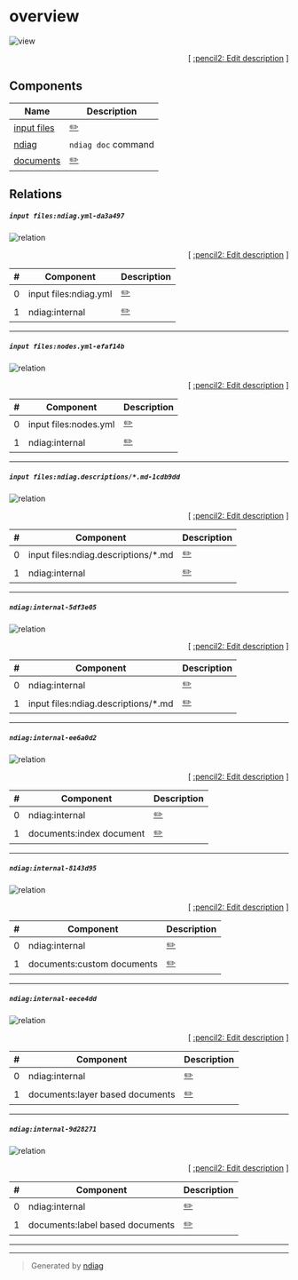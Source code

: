 # overview

![view](view-overview.svg)



<p align="right">
  [ <a href="../ndiag.descriptions/_view-overview.md">:pencil2: Edit description</a> ]
</p>

## Components

| Name | Description |
| --- | --- |
| [input files](node-input_files.md) | <a href="../ndiag.descriptions/_node-input_files.md">:pencil2:</a> |
| [ndiag](node-ndiag.md) | `ndiag doc` command |
| [documents](node-documents.md) | <a href="../ndiag.descriptions/_node-documents.md">:pencil2:</a> |

## Relations

##### `input files:ndiag.yml-da3a497`

![relation](relation-input_files_ndiag.yml-da3a497.svg)


<p align="right">
  [ <a href="../ndiag.descriptions/_relation-input_files_ndiag.yml-da3a497.md">:pencil2: Edit description</a> ]
</p>

| # | Component | Description |
| --- | --- | --- |
| 0 | input files:ndiag.yml |  <a href="../ndiag.descriptions/_component-input_files_ndiag.yml.md">:pencil2:</a> |
| 1 | ndiag:internal |  <a href="../ndiag.descriptions/_component-ndiag_internal.md">:pencil2:</a> |

---

##### `input files:nodes.yml-efaf14b`

![relation](relation-input_files_nodes.yml-efaf14b.svg)


<p align="right">
  [ <a href="../ndiag.descriptions/_relation-input_files_nodes.yml-efaf14b.md">:pencil2: Edit description</a> ]
</p>

| # | Component | Description |
| --- | --- | --- |
| 0 | input files:nodes.yml |  <a href="../ndiag.descriptions/_component-input_files_nodes.yml.md">:pencil2:</a> |
| 1 | ndiag:internal |  <a href="../ndiag.descriptions/_component-ndiag_internal.md">:pencil2:</a> |

---

##### `input files:ndiag.descriptions/*.md-1cdb9dd`

![relation](relation-input_files_ndiag.descriptions__.md-1cdb9dd.svg)


<p align="right">
  [ <a href="../ndiag.descriptions/_relation-input_files_ndiag.descriptions__.md-1cdb9dd.md">:pencil2: Edit description</a> ]
</p>

| # | Component | Description |
| --- | --- | --- |
| 0 | input files:ndiag.descriptions/*.md |  <a href="../ndiag.descriptions/_component-input_files_ndiag.descriptions__.md.md">:pencil2:</a> |
| 1 | ndiag:internal |  <a href="../ndiag.descriptions/_component-ndiag_internal.md">:pencil2:</a> |

---

##### `ndiag:internal-5df3e05`

![relation](relation-ndiag_internal-5df3e05.svg)


<p align="right">
  [ <a href="../ndiag.descriptions/_relation-ndiag_internal-5df3e05.md">:pencil2: Edit description</a> ]
</p>

| # | Component | Description |
| --- | --- | --- |
| 0 | ndiag:internal |  <a href="../ndiag.descriptions/_component-ndiag_internal.md">:pencil2:</a> |
| 1 | input files:ndiag.descriptions/*.md |  <a href="../ndiag.descriptions/_component-input_files_ndiag.descriptions__.md.md">:pencil2:</a> |

---

##### `ndiag:internal-ee6a0d2`

![relation](relation-ndiag_internal-ee6a0d2.svg)


<p align="right">
  [ <a href="../ndiag.descriptions/_relation-ndiag_internal-ee6a0d2.md">:pencil2: Edit description</a> ]
</p>

| # | Component | Description |
| --- | --- | --- |
| 0 | ndiag:internal |  <a href="../ndiag.descriptions/_component-ndiag_internal.md">:pencil2:</a> |
| 1 | documents:index document |  <a href="../ndiag.descriptions/_component-documents_index_document.md">:pencil2:</a> |

---

##### `ndiag:internal-8143d95`

![relation](relation-ndiag_internal-8143d95.svg)


<p align="right">
  [ <a href="../ndiag.descriptions/_relation-ndiag_internal-8143d95.md">:pencil2: Edit description</a> ]
</p>

| # | Component | Description |
| --- | --- | --- |
| 0 | ndiag:internal |  <a href="../ndiag.descriptions/_component-ndiag_internal.md">:pencil2:</a> |
| 1 | documents:custom documents |  <a href="../ndiag.descriptions/_component-documents_custom_documents.md">:pencil2:</a> |

---

##### `ndiag:internal-eece4dd`

![relation](relation-ndiag_internal-eece4dd.svg)


<p align="right">
  [ <a href="../ndiag.descriptions/_relation-ndiag_internal-eece4dd.md">:pencil2: Edit description</a> ]
</p>

| # | Component | Description |
| --- | --- | --- |
| 0 | ndiag:internal |  <a href="../ndiag.descriptions/_component-ndiag_internal.md">:pencil2:</a> |
| 1 | documents:layer based documents |  <a href="../ndiag.descriptions/_component-documents_layer_based_documents.md">:pencil2:</a> |

---

##### `ndiag:internal-9d28271`

![relation](relation-ndiag_internal-9d28271.svg)


<p align="right">
  [ <a href="../ndiag.descriptions/_relation-ndiag_internal-9d28271.md">:pencil2: Edit description</a> ]
</p>

| # | Component | Description |
| --- | --- | --- |
| 0 | ndiag:internal |  <a href="../ndiag.descriptions/_component-ndiag_internal.md">:pencil2:</a> |
| 1 | documents:label based documents |  <a href="../ndiag.descriptions/_component-documents_label_based_documents.md">:pencil2:</a> |

---
---

> Generated by [ndiag](https://github.com/k1LoW/ndiag)
